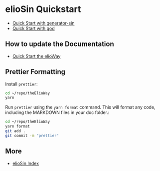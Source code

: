 # elioSin Quickstart
- [Quick Start with generator-sin](https://gitlab.com/eliobelievers/generator-sin/blob/master/doc/quickstart.md)
- [Quick Start with god](https://gitlab.com/eliobelievers/god/blob/master/doc/quickstart.md)
## How to update the Documentation
- [Quick Start the elioWay](https://gitlab.com/elioway/theelioway/blob/master/doc/quickstart.md)
## Prettier Formatting
Install `prettier`:
```bash
cd ~/repo/theElioWay
yarn
```
Run `prettier` using the `yarn format` command. This will format any code, including the MARKDOWN files in your doc folder.:
```bash
cd ~/repo/theElioWay
yarn format
git add .
git commit -m "prettier"
```
## More
- [elioSin Index](index.md)
